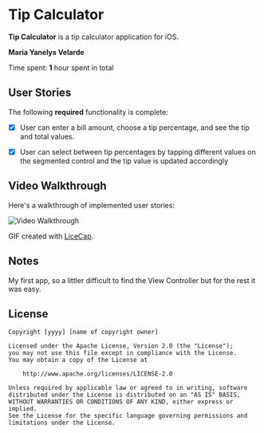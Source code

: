 # Tip Calculator

**Tip Calculator** is a tip calculator application for iOS.

 **Maria Yanelys Velarde**

Time spent: **1** hour spent in total

## User Stories

The following **required** functionality is complete:

* [X] User can enter a bill amount, choose a tip percentage, and see the tip and total values.
* [X] User can select between tip percentages by tapping different values on the segmented control and the tip value is updated accordingly


## Video Walkthrough

Here's a walkthrough of implemented user stories:

<img src=https://user-images.githubusercontent.com/95549729/144730317-c289700c-939b-4594-9332-2adac5ca6803.mp4 title='Video Walkthrough' width='' alt='Video Walkthrough' />

GIF created with [LiceCap](http://www.cockos.com/licecap/).

## Notes

My first app, so a littler difficult to find the View Controller but for the rest it was easy.

## License

    Copyright [yyyy] [name of copyright owner]

    Licensed under the Apache License, Version 2.0 (the "License");
    you may not use this file except in compliance with the License.
    You may obtain a copy of the License at

        http://www.apache.org/licenses/LICENSE-2.0

    Unless required by applicable law or agreed to in writing, software
    distributed under the License is distributed on an "AS IS" BASIS,
    WITHOUT WARRANTIES OR CONDITIONS OF ANY KIND, either express or implied.
    See the License for the specific language governing permissions and
    limitations under the License.

